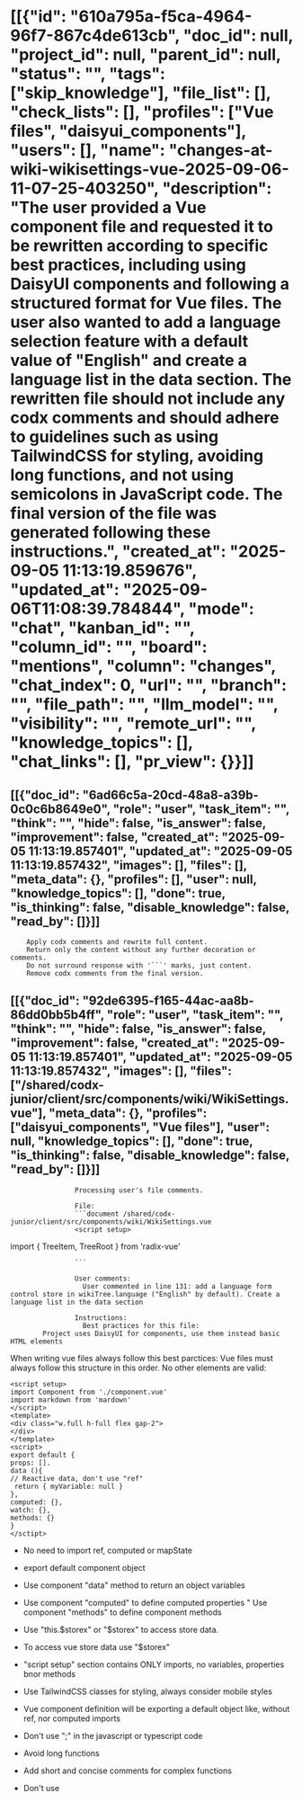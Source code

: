 # [[{"id": "610a795a-f5ca-4964-96f7-867c4de613cb", "doc_id": null, "project_id": null, "parent_id": null, "status": "", "tags": ["skip_knowledge"], "file_list": [], "check_lists": [], "profiles": ["Vue files", "daisyui_components"], "users": [], "name": "changes-at-wiki-wikisettings-vue-2025-09-06-11-07-25-403250", "description": "The user provided a Vue component file and requested it to be rewritten according to specific best practices, including using DaisyUI components and following a structured format for Vue files. The user also wanted to add a language selection feature with a default value of \"English\" and create a language list in the data section. The rewritten file should not include any codx comments and should adhere to guidelines such as using TailwindCSS for styling, avoiding long functions, and not using semicolons in JavaScript code. The final version of the file was generated following these instructions.", "created_at": "2025-09-05 11:13:19.859676", "updated_at": "2025-09-06T11:08:39.784844", "mode": "chat", "kanban_id": "", "column_id": "", "board": "mentions", "column": "changes", "chat_index": 0, "url": "", "branch": "", "file_path": "", "llm_model": "", "visibility": "", "remote_url": "", "knowledge_topics": [], "chat_links": [], "pr_view": {}}]]
## [[{"doc_id": "6ad66c5a-20cd-48a8-a39b-0c0c6b8649e0", "role": "user", "task_item": "", "think": "", "hide": false, "is_answer": false, "improvement": false, "created_at": "2025-09-05 11:13:19.857401", "updated_at": "2025-09-05 11:13:19.857432", "images": [], "files": [], "meta_data": {}, "profiles": [], "user": null, "knowledge_topics": [], "done": true, "is_thinking": false, "disable_knowledge": false, "read_by": []}]]

        Apply codx comments and rewrite full content.
        Return only the content without any further decoration or comments.
        Do not surround response with '```' marks, just content.
        Remove codx comments from the final version.
        
## [[{"doc_id": "92de6395-f165-44ac-aa8b-86dd0bb5b4ff", "role": "user", "task_item": "", "think": "", "hide": false, "is_answer": false, "improvement": false, "created_at": "2025-09-05 11:13:19.857401", "updated_at": "2025-09-05 11:13:19.857432", "images": [], "files": ["/shared/codx-junior/client/src/components/wiki/WikiSettings.vue"], "meta_data": {}, "profiles": ["daisyui_components", "Vue files"], "user": null, "knowledge_topics": [], "done": true, "is_thinking": false, "disable_knowledge": false, "read_by": []}]]

                    Processing user's file comments.
                  
                    File:
                    ```document /shared/codx-junior/client/src/components/wiki/WikiSettings.vue
                    <script setup>
import { TreeItem, TreeRoot } from 'radix-vue'
</script>

<template>
  <div>
    <div class="w-full flex justify-between">
      <div class="text-2xl flex items-center">
        Wiki tree
        <div class="flex gap-1 items-center text-xs click">
          <div class="ml-2 text-warning tooltip"
            data-tip="Add category"
            @click.stop="addChild()">
            <i class="fa-solid fa-plus"></i>
          </div>
        </div>
      </div>
      <div class="flex gap-2">
        <button class="btn btn-sm btn-primary" @click="saveSettings">Save</button>
        <button class="btn btn-sm btn-secondary" @click="resetWikiSettings">Discard</button>
      </div>
    </div>
    
    <div class="w-full flex gap-2">
      <div>
        <TreeRoot
          v-slot="{ flattenItems }"
          class="shrink-0 list-none select-none w-56 text-blackA11 rounded-lg p-2 text-sm font-medium"
          :items="wikiTree.categories"
          :get-key="(item) => item.title"
          :default-expanded="['components']"
          v-if="wikiTree"
        >
          <TreeItem
            v-for="item in flattenItems"
            v-slot="{ isExpanded }"
            :key="item._id"
            :style="{ 'padding-left': `${item.level - 0.5}rem` }"
            v-bind="item.bind"
            class="click flex group items-start py-1 px-2 my-0.5 rounded outline-none focus:ring-grass8 focus:ring-2 data-[selected]:bg-grass4"
          >
            <template v-if="item.value.children?.length">
              <span v-if="isExpanded"><i class="fa-solid fa-caret-down"></i></span>
              <span v-else><i class="fa-solid fa-caret-right"></i></span>
            </template>
            <div class="grow ml-2 hover:underline justify-between flex gap-1 items-end" @click.stop="editItem(item.value)">
              {{ item.value.title }} 
              <div class="grow justify-end flex items-center gap-1" v-if="item.value.wiki_files?.length">
                <div>{{ item.value.wiki_files?.length || 0 }}</div>
                <i class="fa-regular fa-file-lines"></i>
              </div>
            </div>
            <div class="ml-2 text-error opacity-0 group-hover:opacity-100 tooltip"
              data-tip="Delete"
              @click.stop="addChild(item.value)">
              <i class="fa-solid fa-trash-can"></i>
            </div>          
            <div class="ml-2 text-warning opacity-0 group-hover:opacity-100 tooltip"
              data-tip="Add child" @click.stop="addChild(item.value)">
              <i class="fa-solid fa-plus"></i>
            </div>          
          </TreeItem>
        </TreeRoot>
      </div>

      <div class="grow flex flex-col gap-2">
        <div class="grow flex flex-col gap-2" v-if="selectedItem">
          <div class="form-control">
            <label class="label flex justify-between">
              <span class="label-text">Parent</span>
              <button class="btn btn-xs btn-circle btn-ghost btn-error" @click="selectedItem = null">
                <i class="fa-solid fa-circle-xmark"></i>
              </button>
            </label>
            <select v-model="selectedItem.parentProject" 
              placeholder="Title" class="select select-bordered">
              <option v-for="item in allItems" :key="item.title"
                :value="item.title">{{ item.title }}</option>
            </select>
          </div>
          <div class="form-control">
            <label class="label">
              <span class="label-text">Title</span>
            </label>
            <input type="text" v-model="selectedItem.title" placeholder="Title" class="input input-bordered">
          </div>
          <div class="form-control">
            <label class="label">
              <span class="label-text">Description</span>
            </label>
            <textarea v-model="selectedItem.description" placeholder="Description" class="textarea textarea-bordered"></textarea>
          </div>
          <div class="form-control">
            <label class="label">
              <span class="label-text">Keywords</span>
            </label>
            <input type="text" v-model="selectedItem.keywords" placeholder="Keywords" class="input input-bordered">
          </div>
          <div class="text-xl">
            Children: {{ selectedItem.children?.length || 0 }}
          </div>
          <div class="text-xl">
            Files: {{ selectedItem.files?.length || 0 }}
          </div>
          <div class="flex flex-col gap-2">
            <div class="flex gap-1 group" v-for="file in selectedItem.files" :key="file">
              <div class="ml-2 text-warning opacity-0 group-hover:opacity-100 tooltip click"
                data-tip="Build wiki" @click.stop="buildWiki(file)">
                <i class="fa-solid fa-rotate-right"></i>
              </div>
              {{ file.replace($project.project_path, '') }}
            </div>
          </div>
        </div>
        <div class="flex flex-col gap-2" v-else>
          <div class="text-xl">Global settings</div>
          <div class="flex justify-between gap-2">
            <div class="form-control">
              <label class="label">
                <span class="label-text">Mode</span>
              </label>
              <select v-model="wikiTree.mode" 
                placeholder="Title" class="select select-sm select-bordered">
                <option value="codx-junior" :selected="!wikiTree.mode || wikiTree.mode === 'codx-junior'">
                  default
                </option>
                <option value="mkdocs" :selected="wikiTree.mode === 'mkdocs'">
                  MkDocs
                </option>
              </select>
            </div>
            @codx-ok, please-wait...: add a language form control store in wikiTree.language ("English" by default). Create a language list in the data section 
          </div>
          <div class="form-control">
            <label class="label">
              <span class="label-text">Wiki instructions</span>
            </label>
            <textarea v-model="wikiTree.prompt" placeholder="Wiki instructions" 
              class="textarea textarea-bordered h-96"></textarea>
          </div>
          <div class="text-xl">Tools</div>
          <div class="flex justify-end gap-2">
            <button class="btn btn-xs ml-2 text-white bg-purple-600 hover:animate-pulse tooltip"
              data-tip="Automagically wiki tree"
              @click.stop="buildTree()">
              Build tree <i class="fa-solid fa-wand-magic-sparkles"></i>
            </button>
          </div>
        </div>
      </div>
    </div>
  </div>
</template>

<script>
export default {
  data() {
    return {
      selectedItem: null,
      wikiTree: null
    }
  },
  created() {
    this.resetWikiSettings()
  },
  computed: {
    allItems() {
      return this.wikiTree.categories.reduce((acc, item) => {
        const flatten = (node) => {
          acc.push(node)
          if (node.children) {
            node.children.forEach(flatten)
          }
        }
        flatten(item)
        return acc
      }, [])
    }
  },
  methods: {
    async resetWikiSettings() {
      this.wikiTree = await this.$storex.api.wiki.config()
    },
    editItem(item) {
      item.parent = this.allItems.find(p => p.children?.find(c => c.title === item.title))
      this.selectedItem = item
    },
    addChild(item) {
      const newItem = { title: "New page" }
      if (!item) {
        this.wikiTree.categories.push(newItem)
      } else {
        item.children = [...item.children || [], newItem]
      }
    },
    deleteItem() {
      const { parent, title } = this.selectedItem 
      const children = parent?.children || this.wikiTree.categories
      const ix = children.findIndex(p => p.title === title)
      children.splice(ix, 1)
    },
    async buildTree() {
      this.wikiTree = await this.$storex.api.wiki.build({ step: "create_wiki_tree" })
    },
    saveSettings() {
      this.allItems.map(c => {
        c.keywords = Array.isArray(c.keywords) ? c.keywords : 
          c.keywords?.split(",").map(k => k.trim()).filter(k => !!k)
      })
      this.$storex.api.wiki.save(this.wikiTree)
    },
    buildWiki(file_path) {
      this.$storex.api.wiki.build({ step: "create_wiki_document", file_path })
    }
  }
}
</script>
                    ```

                    User comments:
                      User commented in line 131: add a language form control store in wikiTree.language ("English" by default). Create a language list in the data section
                    
                    Instructions:
                      Best practices for this file:
            Project uses DaisyUI for components, use them instead basic HTML elements
When writing vue files always follow this best parctices:
Vue files must always follow this structure in this order.
No other elements are valid:
```example vue file
<script setup>
import Component from './component.vue'
import markdown from 'mardown'
</script>
<template>
<div class="w.full h-full flex gap-2">
</div>
</template>
<script>
export default {
props: [].
data (){
// Reactive data, don't use "ref"
 return { myVariable: null }
},
computed: {},
watch: {},
methods: {}
}
</sctipt>
```
* No need to import ref, computed or mapState 
* export default component object
* Use component "data" method to return an object variables
* Use component "computed" to define computed properties
" Use component "methods" to define component methods 
* Use "this.$storex" or "$storex" to access store data.
* To access vue store data use "$storex"
* "script setup" section contains ONLY imports, no variables, properties bnor methods
* Use TailwindCSS classes for styling, always consider mobile styles
* Vue component definition will be exporting a default object like, without ref, nor computed imports
* Don't use ";" in the javascript or typescript code
* Avoid long functions
* Add short and concise comments for complex functions
* Don't use <style> elements, use TailWindCSS classes
            
                      Apply all comments to the document and return a final version.
                      Pay attention to do not loose any detail or part of the document.
                      Return only the file content 
                    
## [[{"doc_id": "eee5e45b-1adb-44d1-952d-bc90b36e1b0f", "role": "assistant", "task_item": "", "think": null, "hide": false, "is_answer": false, "improvement": false, "created_at": "2025-09-05 11:13:19.857401", "updated_at": "2025-09-05 11:13:19.857432", "images": [], "files": [], "meta_data": {"time_taken": 67.23669767379761, "first_chunk_time_taken": 0.00019931793212890625, "model": "openai/gpt-4o"}, "profiles": ["daisyui_components", "Vue files"], "user": null, "knowledge_topics": [], "done": true, "is_thinking": false, "disable_knowledge": false, "read_by": []}]]
<script setup>
import { TreeItem, TreeRoot } from 'radix-vue'
</script>

<template>
  <div>
    <div class="w-full flex justify-between">
      <div class="text-2xl flex items-center">
        Wiki tree
        <div class="flex gap-1 items-center text-xs click">
          <div class="ml-2 text-warning tooltip"
            data-tip="Add category"
            @click.stop="addChild()">
            <i class="fa-solid fa-plus"></i>
          </div>
        </div>
      </div>
      <div class="flex gap-2">
        <button class="btn btn-sm btn-primary" @click="saveSettings">Save</button>
        <button class="btn btn-sm btn-secondary" @click="resetWikiSettings">Discard</button>
      </div>
    </div>
    
    <div class="w-full flex gap-2">
      <div>
        <TreeRoot
          v-slot="{ flattenItems }"
          class="shrink-0 list-none select-none w-56 text-blackA11 rounded-lg p-2 text-sm font-medium"
          :items="wikiTree.categories"
          :get-key="(item) => item.title"
          :default-expanded="['components']"
          v-if="wikiTree"
        >
          <TreeItem
            v-for="item in flattenItems"
            v-slot="{ isExpanded }"
            :key="item._id"
            :style="{ 'padding-left': `${item.level - 0.5}rem` }"
            v-bind="item.bind"
            class="click flex group items-start py-1 px-2 my-0.5 rounded outline-none focus:ring-grass8 focus:ring-2 data-[selected]:bg-grass4"
          >
            <template v-if="item.value.children?.length">
              <span v-if="isExpanded"><i class="fa-solid fa-caret-down"></i></span>
              <span v-else><i class="fa-solid fa-caret-right"></i></span>
            </template>
            <div class="grow ml-2 hover:underline justify-between flex gap-1 items-end" @click.stop="editItem(item.value)">
              {{ item.value.title }} 
              <div class="grow justify-end flex items-center gap-1" v-if="item.value.wiki_files?.length">
                <div>{{ item.value.wiki_files?.length || 0 }}</div>
                <i class="fa-regular fa-file-lines"></i>
              </div>
            </div>
            <div class="ml-2 text-error opacity-0 group-hover:opacity-100 tooltip"
              data-tip="Delete"
              @click.stop="addChild(item.value)">
              <i class="fa-solid fa-trash-can"></i>
            </div>          
            <div class="ml-2 text-warning opacity-0 group-hover:opacity-100 tooltip"
              data-tip="Add child" @click.stop="addChild(item.value)">
              <i class="fa-solid fa-plus"></i>
            </div>          
          </TreeItem>
        </TreeRoot>
      </div>

      <div class="grow flex flex-col gap-2">
        <div class="grow flex flex-col gap-2" v-if="selectedItem">
          <div class="form-control">
            <label class="label flex justify-between">
              <span class="label-text">Parent</span>
              <button class="btn btn-xs btn-circle btn-ghost btn-error" @click="selectedItem = null">
                <i class="fa-solid fa-circle-xmark"></i>
              </button>
            </label>
            <select v-model="selectedItem.parentProject" 
              placeholder="Title" class="select select-bordered">
              <option v-for="item in allItems" :key="item.title"
                :value="item.title">{{ item.title }}</option>
            </select>
          </div>
          <div class="form-control">
            <label class="label">
              <span class="label-text">Title</span>
            </label>
            <input type="text" v-model="selectedItem.title" placeholder="Title" class="input input-bordered">
          </div>
          <div class="form-control">
            <label class="label">
              <span class="label-text">Description</span>
            </label>
            <textarea v-model="selectedItem.description" placeholder="Description" class="textarea textarea-bordered"></textarea>
          </div>
          <div class="form-control">
            <label class="label">
              <span class="label-text">Keywords</span>
            </label>
            <input type="text" v-model="selectedItem.keywords" placeholder="Keywords" class="input input-bordered">
          </div>
          <div class="text-xl">
            Children: {{ selectedItem.children?.length || 0 }}
          </div>
          <div class="text-xl">
            Files: {{ selectedItem.files?.length || 0 }}
          </div>
          <div class="flex flex-col gap-2">
            <div class="flex gap-1 group" v-for="file in selectedItem.files" :key="file">
              <div class="ml-2 text-warning opacity-0 group-hover:opacity-100 tooltip click"
                data-tip="Build wiki" @click.stop="buildWiki(file)">
                <i class="fa-solid fa-rotate-right"></i>
              </div>
              {{ file.replace($project.project_path, '') }}
            </div>
          </div>
        </div>
        <div class="flex flex-col gap-2" v-else>
          <div class="text-xl">Global settings</div>
          <div class="flex justify-between gap-2">
            <div class="form-control">
              <label class="label">
                <span class="label-text">Mode</span>
              </label>
              <select v-model="wikiTree.mode" 
                placeholder="Title" class="select select-sm select-bordered">
                <option value="codx-junior" :selected="!wikiTree.mode || wikiTree.mode === 'codx-junior'">
                  default
                </option>
                <option value="mkdocs" :selected="wikiTree.mode === 'mkdocs'">
                  MkDocs
                </option>
              </select>
            </div>
            <div class="form-control">
              <label class="label">
                <span class="label-text">Language</span>
              </label>
              <select v-model="wikiTree.language" class="select select-sm select-bordered">
                <option v-for="language in languages" :key="language" :value="language">{{ language }}</option>
              </select>
            </div>
          </div>
          <div class="form-control">
            <label class="label">
              <span class="label-text">Wiki instructions</span>
            </label>
            <textarea v-model="wikiTree.prompt" placeholder="Wiki instructions" 
              class="textarea textarea-bordered h-96"></textarea>
          </div>
          <div class="text-xl">Tools</div>
          <div class="flex justify-end gap-2">
            <button class="btn btn-xs ml-2 text-white bg-purple-600 hover:animate-pulse tooltip"
              data-tip="Automagically wiki tree"
              @click.stop="buildTree()">
              Build tree <i class="fa-solid fa-wand-magic-sparkles"></i>
            </button>
          </div>
        </div>
      </div>
    </div>
  </div>
</template>

<script>
export default {
  data() {
    return {
      selectedItem: null,
      wikiTree: null,
      languages: ['English', 'Spanish', 'French', 'German']
    }
  },
  created() {
    this.resetWikiSettings()
  },
  computed: {
    allItems() {
      return this.wikiTree.categories.reduce((acc, item) => {
        const flatten = (node) => {
          acc.push(node)
          if (node.children) {
            node.children.forEach(flatten)
          }
        }
        flatten(item)
        return acc
      }, [])
    }
  },
  methods: {
    async resetWikiSettings() {
      this.wikiTree = await this.$storex.api.wiki.config()
    },
    editItem(item) {
      item.parent = this.allItems.find(p => p.children?.find(c => c.title === item.title))
      this.selectedItem = item
    },
    addChild(item) {
      const newItem = { title: "New page" }
      if (!item) {
        this.wikiTree.categories.push(newItem)
      } else {
        item.children = [...item.children || [], newItem]
      }
    },
    deleteItem() {
      const { parent, title } = this.selectedItem 
      const children = parent?.children || this.wikiTree.categories
      const ix = children.findIndex(p => p.title === title)
      children.splice(ix, 1)
    },
    async buildTree() {
      this.wikiTree = await this.$storex.api.wiki.build({ step: "create_wiki_tree" })
    },
    saveSettings() {
      this.allItems.map(c => {
        c.keywords = Array.isArray(c.keywords) ? c.keywords : 
          c.keywords?.split(",").map(k => k.trim()).filter(k => !!k)
      })
      this.$storex.api.wiki.save(this.wikiTree)
    },
    buildWiki(file_path) {
      this.$storex.api.wiki.build({ step: "create_wiki_document", file_path })
    }
  }
}
</script>